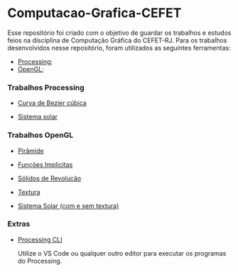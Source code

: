 # Computacao-Grafica-CEFET

Esse repositório foi criado com o objetivo de guardar os trabalhos e estudos feios na disciplina de Computação Gráfica do CEFET-RJ. Para os trabalhos desenvolvidos nesse repositório, foram utilizados as seguintes ferramentas:

- [Processing](https://processing.org);
- [OpenGL](https://www.opengl.org//);



### Trabalhos Processing

- [Curva de Bezier cúbica](https://github.com/LucasSargeir/Computacao-Grafica-CEFET/tree/main/Processing/Bezier)

- [Sistema solar](https://github.com/LucasSargeir/Computacao-Grafica-CEFET/tree/main/Processing/Orbita)

  

### Trabalhos OpenGL

- [Pirâmide](https://github.com/LucasSargeir/Computacao-Grafica-CEFET/tree/main/OpenGL/Piramide)

- [Funções Implicitas](https://github.com/LucasSargeir/Computacao-Grafica-CEFET/tree/main/OpenGL/Funcao%20Implicita%20-%20Malha)

- [Sólidos de Revolução](https://github.com/LucasSargeir/Computacao-Grafica-CEFET/tree/main/OpenGL/Solidos%20de%20Revolu%C3%A7%C3%A3o)

- [Textura](https://github.com/LucasSargeir/Computacao-Grafica-CEFET/tree/main/OpenGL/Textura)

- [Sistema Solar (com e sem textura)](https://github.com/LucasSargeir/Computacao-Grafica-CEFET/tree/main/OpenGL/Orbita)



### Extras

- [Processing CLI](https://github.com/LucasSargeir/Computacao-Grafica-CEFET/tree/main/Processing/ProcessingPy%20CLI)

  Utilize o VS Code ou qualquer outro editor para executar os programas do Processing.
